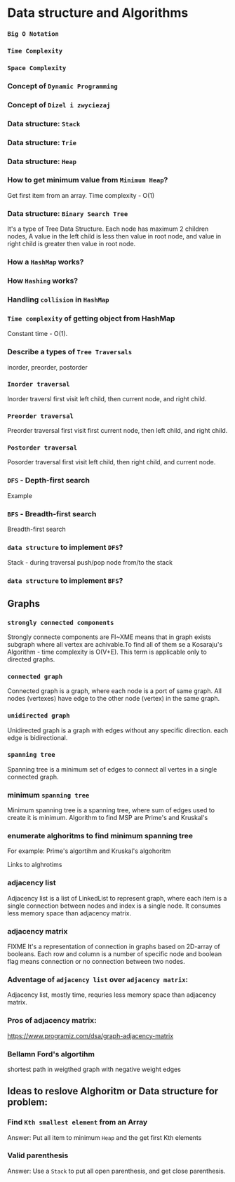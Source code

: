 # Data structure and Algorithms

### `Big O Notation`
### `Time Complexity`
### `Space Complexity`
### Concept of `Dynamic Programming`
### Concept of `Dizel i zwyciezaj`
### Data structure: `Stack`
### Data structure: `Trie`
### Data structure: `Heap`
### How to get minimum value from `Minimum Heap`?
Get first item from an array. Time complexity - O(1)

### Data structure: `Binary Search Tree`
It's a type of Tree Data Structure. Each node has maximum 2 children nodes, A value in the left child is less then value in root node, and value in right child is greater then value in root node. 

### How a `HashMap` works?
### How `Hashing` works?
### Handling `collision` in `HashMap`
### `Time complexity` of getting object from HashMap
Constant time - O(1).

### Describe a types of `Tree Traversals`
inorder, preorder, postorder

### `Inorder traversal`
Inorder traversl first visit left child, then current node, and right child.

### `Preorder traversal`
Preorder traversal first visit first current node, then left child, and right child.

### `Postorder traversal`
Posorder traversal first visit left child, then right child, and current node.

### `DFS` - Depth-first search
Example

### `BFS` - Breadth-first search 
Breadth-first search

### `data structure` to implement `DFS`?
Stack - during traversal push/pop node from/to the stack

### `data structure` to implement `BFS`?

## Graphs

### `strongly connected components`
Strongly connecte components are FI~XME means that in graph exists subgraph where all vertex are achivable.To find all of them se a Kosaraju's Algorithm - time complexity is O(V+E). This term is applicable only to directed graphs.

### `connected graph`
Connected graph is a graph, where each node is a port of same graph. All nodes (vertexes) have edge to the other node (vertex) in the same graph.

### `unidirected graph`
Unidirected graph is a graph with edges without any specific direction. each edge is bidirectional.

### `spanning tree`
Spanning tree is a minimum set of edges to connect all vertes in a single connected graph. 

### minimum `spanning tree`
Minimum spanning tree is a spanning tree, where sum of edges used to create it is minimum. Algorithm to find MSP are Prime's and Kruskal's 

### enumerate alghoritms to find minimum spanning tree
For example: Prime's algortihm and Kruskal's algohoritm

Links to alghrotims

### adjacency list
Adjacency list is a list of LinkedList to represent graph, where each item is a single connection between nodes and index is a single node. It consumes less memory space than adjacency matrix.

### adjacency matrix
FIXME It's a representation of connection in graphs based on 2D-array of booleans. Each row and column is a number of specific node and boolean flag means connection or no connection between two nodes. 

### Adventage of `adjacency list` over `adjacency matrix`:
Adjacency list, mostly time, requries less memory space than adjacency matrix.


### Pros of adjacency matrix:
https://www.programiz.com/dsa/graph-adjacency-matrix


### Bellamn Ford's algortihm
shortest path in weigthed graph with negative weight edges

## Ideas to reslove Alghoritm or Data structure for problem:

### Find `Kth smallest element` from an Array
Answer: Put all item to minimum `Heap` and the get first Kth elements

### Valid parenthesis
Answer: Use a `Stack` to put all open parenthesis, and get close parenthesis.  
